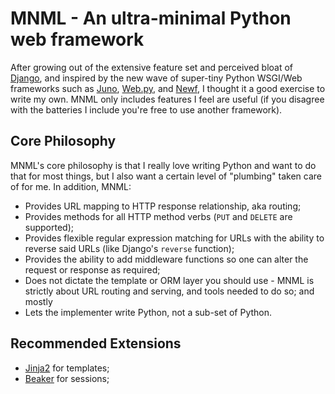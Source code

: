 MNML - An ultra-minimal Python web framework
============================================

After growing out of the extensive feature set and perceived bloat of [Django][django], and inspired by the new wave of super-tiny Python WSGI/Web frameworks such as [Juno][juno], [Web.py][webpy], and [Newf][newf], I thought it a good exercise to write my own. MNML only includes features I feel are useful (if you disagree with the batteries I include you're free to use another framework).

Core Philosophy
---------------

MNML's core philosophy is that I really love writing Python and want to do that for most things, but I also want a certain level of "plumbing" taken care of for me. In addition, MNML:

* Provides URL mapping to HTTP response relationship, aka routing;
* Provides methods for all HTTP method verbs (`PUT` and `DELETE` are supported);
* Provides flexible regular expression matching for URLs with the ability to reverse said URLs (like Django's `reverse` function);
* Provides the ability to add middleware functions so one can alter the request or response as required;
* Does not dictate the template or ORM layer you should use - MNML is strictly about URL routing and serving, and tools needed to do so; and mostly
* Lets the implementer write Python, not a sub-set of Python.

Recommended Extensions
----------------------

* [Jinja2][jinja] for templates;
* [Beaker][beaker] for sessions;

[django]: http://www.djangoproject.com/
[juno]: http://github.com/breily/juno/tree
[webpy]: http://webpy.org/
[newf]: http://github.com/JaredKuolt/newf/tree
[jinja]: http://jinja.pocoo.org/2/
[beaker]: http://beaker.groovie.org/